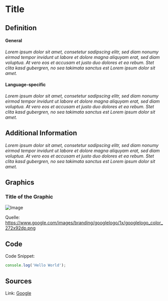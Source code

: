 # Title

## Definition

#### General

_Lorem ipsum dolor sit amet, consetetur sadipscing elitr, sed diam nonumy eirmod tempor invidunt ut labore et dolore magna aliquyam erat, sed diam voluptua. At vero eos et accusam et justo duo dolores et ea rebum. Stet clita kasd gubergren, no sea takimata sanctus est Lorem ipsum dolor sit amet._

#### Language-specific

_Lorem ipsum dolor sit amet, consetetur sadipscing elitr, sed diam nonumy eirmod tempor invidunt ut labore et dolore magna aliquyam erat, sed diam voluptua. At vero eos et accusam et justo duo dolores et ea rebum. Stet clita kasd gubergren, no sea takimata sanctus est Lorem ipsum dolor sit amet._

## Additional Information

_Lorem ipsum dolor sit amet, consetetur sadipscing elitr, sed diam nonumy eirmod tempor invidunt ut labore et dolore magna aliquyam erat, sed diam voluptua. At vero eos et accusam et justo duo dolores et ea rebum. Stet clita kasd gubergren, no sea takimata sanctus est Lorem ipsum dolor sit amet._

## Graphics

### Title of the Graphic

![Image](https://www.google.com/images/branding/googlelogo/1x/googlelogo_color_272x92dp.png)

Quelle: https://www.google.com/images/branding/googlelogo/1x/googlelogo_color_272x92dp.png

## Code

Code Snippet:
```js
console.log('Hello World');
```

## Sources

Link: [Google](google.de)